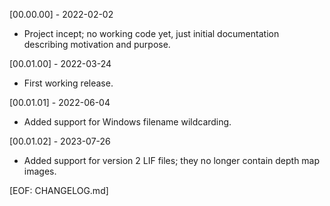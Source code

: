[00.00.00] - 2022-02-02

- Project incept; no working code yet, just initial documentation
  describing motivation and purpose.

[00.01.00] - 2022-03-24

- First working release.

[00.01.01] - 2022-06-04

- Added support for Windows filename wildcarding.

[00.01.02] - 2023-07-26

- Added support for version 2 LIF files; they no longer contain depth
  map images.

[EOF: CHANGELOG.md]
